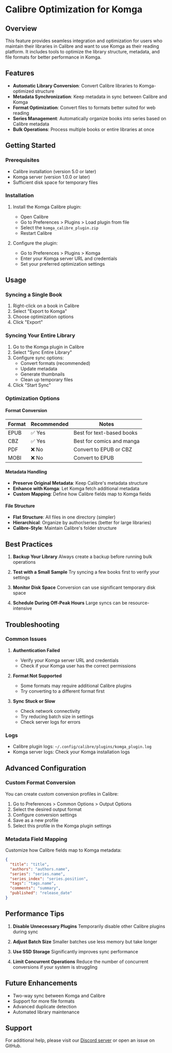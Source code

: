# Calibre Optimization for Komga

## Overview

This feature provides seamless integration and optimization for users who maintain their libraries in Calibre and want to use Komga as their reading platform. It includes tools to optimize the library structure, metadata, and file formats for better performance in Komga.

## Features

- **Automatic Library Conversion**: Convert Calibre libraries to Komga-optimized structure
- **Metadata Synchronization**: Keep metadata in sync between Calibre and Komga
- **Format Optimization**: Convert files to formats better suited for web reading
- **Series Management**: Automatically organize books into series based on Calibre metadata
- **Bulk Operations**: Process multiple books or entire libraries at once

## Getting Started

### Prerequisites

- Calibre installation (version 5.0 or later)
- Komga server (version 1.0.0 or later)
- Sufficient disk space for temporary files

### Installation

1. Install the Komga Calibre plugin:
   - Open Calibre
   - Go to Preferences > Plugins > Load plugin from file
   - Select the `komga_calibre_plugin.zip`
   - Restart Calibre

2. Configure the plugin:
   - Go to Preferences > Plugins > Komga
   - Enter your Komga server URL and credentials
   - Set your preferred optimization settings

## Usage

### Syncing a Single Book

1. Right-click on a book in Calibre
2. Select "Export to Komga"
3. Choose optimization options
4. Click "Export"

### Syncing Your Entire Library

1. Go to the Komga plugin in Calibre
2. Select "Sync Entire Library"
3. Configure sync options:
   - Convert formats (recommended)
   - Update metadata
   - Generate thumbnails
   - Clean up temporary files
4. Click "Start Sync"

### Optimization Options

#### Format Conversion

| Format | Recommended | Notes |
|--------|-------------|-------|
| EPUB   | ✅ Yes       | Best for text-based books |
| CBZ    | ✅ Yes       | Best for comics and manga |
| PDF    | ❌ No        | Convert to EPUB or CBZ |
| MOBI   | ❌ No        | Convert to EPUB |


#### Metadata Handling

- **Preserve Original Metadata**: Keep Calibre's metadata structure
- **Enhance with Komga**: Let Komga fetch additional metadata
- **Custom Mapping**: Define how Calibre fields map to Komga fields

#### File Structure

- **Flat Structure**: All files in one directory (simpler)
- **Hierarchical**: Organize by author/series (better for large libraries)
- **Calibre-Style**: Maintain Calibre's folder structure

## Best Practices

1. **Backup Your Library**
   Always create a backup before running bulk operations

2. **Test with a Small Sample**
   Try syncing a few books first to verify your settings

3. **Monitor Disk Space**
   Conversion can use significant temporary disk space

4. **Schedule During Off-Peak Hours**
   Large syncs can be resource-intensive

## Troubleshooting

### Common Issues

1. **Authentication Failed**
   - Verify your Komga server URL and credentials
   - Check if your Komga user has the correct permissions

2. **Format Not Supported**
   - Some formats may require additional Calibre plugins
   - Try converting to a different format first

3. **Sync Stuck or Slow**
   - Check network connectivity
   - Try reducing batch size in settings
   - Check server logs for errors

### Logs

- Calibre plugin logs: `~/.config/calibre/plugins/komga_plugin.log`
- Komga server logs: Check your Komga installation logs

## Advanced Configuration

### Custom Format Conversion

You can create custom conversion profiles in Calibre:

1. Go to Preferences > Common Options > Output Options
2. Select the desired output format
3. Configure conversion settings
4. Save as a new profile
5. Select this profile in the Komga plugin settings

### Metadata Field Mapping

Customize how Calibre fields map to Komga metadata:

```json
{
  "title": "title",
  "authors": "authors.name",
  "series": "series.name",
  "series_index": "series.position",
  "tags": "tags.name",
  "comments": "summary",
  "published": "release_date"
}
```

## Performance Tips

1. **Disable Unnecessary Plugins**
   Temporarily disable other Calibre plugins during sync

2. **Adjust Batch Size**
   Smaller batches use less memory but take longer

3. **Use SSD Storage**
   Significantly improves sync performance

4. **Limit Concurrent Operations**
   Reduce the number of concurrent conversions if your system is struggling

## Future Enhancements

- Two-way sync between Komga and Calibre
- Support for more file formats
- Advanced duplicate detection
- Automated library maintenance

## Support

For additional help, please visit our [Discord server](https://discord.gg/TdRpkDu) or open an issue on GitHub.
  